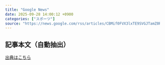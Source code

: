 ```yaml
---
title: "Google News"
date: 2025-09-28 14:00:12 +0900
categories: ["スポーツ"]
source: "https://news.google.com/rss/articles/CBMif0FVX3lxTE9SVGJTamZ0Rk1jSDY1dEN1U3FNcGFjbjJoYjlpWG9pZVExTlh4SGJuSUh1MjBHSllkN0FuTTA4S2dqZDR5WEppTlBDRE9jWnl4VjhKb3JrblJwR3lIMFh6WmgyQk1GR0JNbXpuLTdVQjlXeWtKOGd5YjZLWlFldWM?oc=5"
---
```


## 記事本文（自動抽出）
<body class="y0K44d EA71Tc" id="readabilityBody"></body>

[出典はこちら](https://news.google.com/rss/articles/CBMif0FVX3lxTE9SVGJTamZ0Rk1jSDY1dEN1U3FNcGFjbjJoYjlpWG9pZVExTlh4SGJuSUh1MjBHSllkN0FuTTA4S2dqZDR5WEppTlBDRE9jWnl4VjhKb3JrblJwR3lIMFh6WmgyQk1GR0JNbXpuLTdVQjlXeWtKOGd5YjZLWlFldWM?oc=5)
